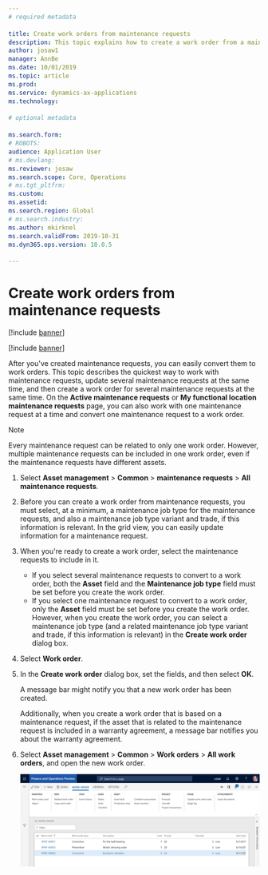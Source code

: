 ```yaml
---
# required metadata

title: Create work orders from maintenance requests
description: This topic explains how to create a work order from a maintenance request in Asset Management.
author: josaw1
manager: AnnBe
ms.date: 10/01/2019
ms.topic: article
ms.prod: 
ms.service: dynamics-ax-applications
ms.technology: 

# optional metadata

ms.search.form: 
# ROBOTS: 
audience: Application User
# ms.devlang: 
ms.reviewer: josaw
ms.search.scope: Core, Operations
# ms.tgt_pltfrm: 
ms.custom: 
ms.assetid:
ms.search.region: Global
# ms.search.industry: 
ms.author: mkirknel
ms.search.validFrom: 2019-10-31
ms.dyn365.ops.version: 10.0.5

---
```

# Create work orders from maintenance requests

[!include [banner](../../includes/banner.md)]

[!include [banner](../../includes/preview-banner.md)]


After you've created maintenance requests, you can easily convert them to work orders. This topic describes the quickest way to work with maintenance requests, update several maintenance requests at the same time, and then create a work order for several maintenance requests at the same time. On the **Active maintenance requests** or **My functional location maintenance requests** page, you can also work with one maintenance request at a time and convert one maintenance request to a work order.

> [!NOTE]
> Every maintenance request can be related to only one work order. However, multiple maintenance requests can be included in one work order, even if the maintenance requests have different assets.

1. Select **Asset management** \> **Common** \> **maintenance requests** \> **All maintenance requests**.
2. Before you can create a work order from maintenance requests, you must select, at a minimum, a maintenance job type for the maintenance requests, and also a maintenance job type variant and trade, if this information is relevant. In the grid view, you can easily update information for a maintenance request.
3. When you're ready to create a work order, select the maintenance requests to include in it.

    - If you select several maintenance requests to convert to a work order, both the **Asset** field and the **Maintenance job type** field must be set before you create the work order.
    - If you select one maintenance request to convert to a work order, only the **Asset** field must be set before you create the work order. However, when you create the work order, you can select a maintenance job type (and a related maintenance job type variant and trade, if this information is relevant) in the **Create work order** dialog box.

4. Select **Work order**.
5. In the **Create work order** dialog box, set the fields, and then select **OK**.

    A message bar might notify you that a new work order has been created.

    Additionally, when you create a work order that is based on a maintenance request, if the asset that is related to the maintenance request is included in a warranty agreement, a message bar notifies you about the warranty agreement.

6. Select **Asset management** \> **Common** \> **Work orders** \> **All work orders**, and open the new work order.

    ![Figure 1](media/05-manage-maintenance-requests.png)

